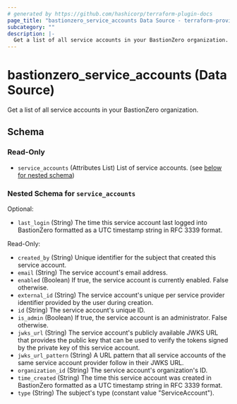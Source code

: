 ```yaml
---
# generated by https://github.com/hashicorp/terraform-plugin-docs
page_title: "bastionzero_service_accounts Data Source - terraform-provider-bastionzero"
subcategory: ""
description: |-
  Get a list of all service accounts in your BastionZero organization.
---
```


# bastionzero_service_accounts (Data Source)

Get a list of all service accounts in your BastionZero organization.



<!-- schema generated by tfplugindocs -->
## Schema

### Read-Only

- `service_accounts` (Attributes List) List of service accounts. (see [below for nested schema](#nestedatt--service_accounts))

<a id="nestedatt--service_accounts"></a>
### Nested Schema for `service_accounts`

Optional:

- `last_login` (String) The time this service account last logged into BastionZero formatted as a UTC timestamp string in RFC 3339 format.

Read-Only:

- `created_by` (String) Unique identifier for the subject that created this service account.
- `email` (String) The service account's email address.
- `enabled` (Boolean) If true, the service account is currently enabled. False otherwise.
- `external_id` (String) The service account's unique per service provider identifier provided by the user during creation.
- `id` (String) The service account's unique ID.
- `is_admin` (Boolean) If true, the service account is an administrator. False otherwise.
- `jwks_url` (String) The service account's publicly available JWKS URL that provides the public key that can be used to verify the tokens signed by the private key of this service account.
- `jwks_url_pattern` (String) A URL pattern that all service accounts of the same service account provider follow in their JWKS URL.
- `organization_id` (String) The service account's organization's ID.
- `time_created` (String) The time this service account was created in BastionZero formatted as a UTC timestamp string in RFC 3339 format.
- `type` (String) The subject's type (constant value "ServiceAccount").


